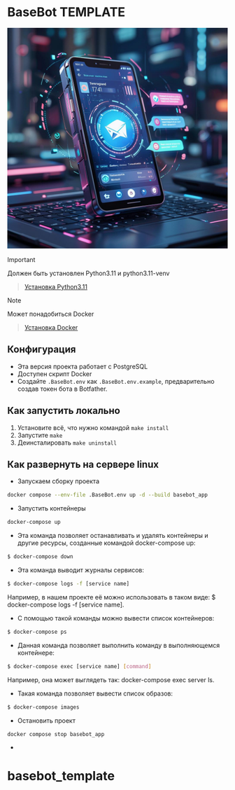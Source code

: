 # BaseBot TEMPLATE

![Basebot](./img/baner.jpg)

> [!IMPORTANT]
> Должен быть установлен Python3.11 и python3.11-venv

> [Установка Python3.11](https://zomro.com/rus/blog/faq/473-installing-python-311-on-ubuntu-2204)

> [!NOTE]
> Может понадобиться Docker

> [Установка Docker](https://timeweb.com/ru/community/articles/kak-ustanovit-docker-na-ubuntu-22-04)

## Конфигурация
- Эта версия проекта работает с PostgreSQL
- Доступен скрипт Docker
- Создайте `.BaseBot.env` как `.BaseBot.env.example`, предварительно создав токен бота в Botfather.

## Как запустить локально
1. Установите всё, что нужно командой `make install`
2. Запустите `make`
3. Деинсталировать `make uninstall`

## Как развернуть на сервере linux
- Запускаем сборку проекта
```bash
docker compose --env-file .BaseBot.env up -d --build basebot_app
```
- Запустить контейнеры
```bash
docker-compose up
```

- Эта команда позволяет останавливать и удалять контейнеры и другие ресурсы, созданные командой docker-compose up:
```bash
$ docker-compose down
```

- Эта команда выводит журналы сервисов:
```bash
$ docker-compose logs -f [service name]
```
Например, в нашем проекте её можно использовать в таком виде: $ docker-compose logs -f [service name].

- С помощью такой команды можно вывести список контейнеров:
```bash
$ docker-compose ps
```
- Данная команда позволяет выполнить команду в выполняющемся контейнере:
```bash
$ docker-compose exec [service name] [command]
```
Например, она может выглядеть так: docker-compose exec server ls.

- Такая команда позволяет вывести список образов:
```bash
$ docker-compose images
```
- Остановить проект
```bash
docker compose stop basebot_app
```
- 
# basebot_template
